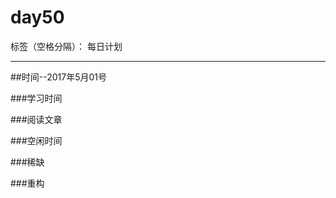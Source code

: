 # day50

标签（空格分隔）： 每日计划

---
##时间--2017年5月01号

###学习时间<br>

###阅读文章<br>

###空闲时间<br>

###稀缺<br>

###重构<br>
